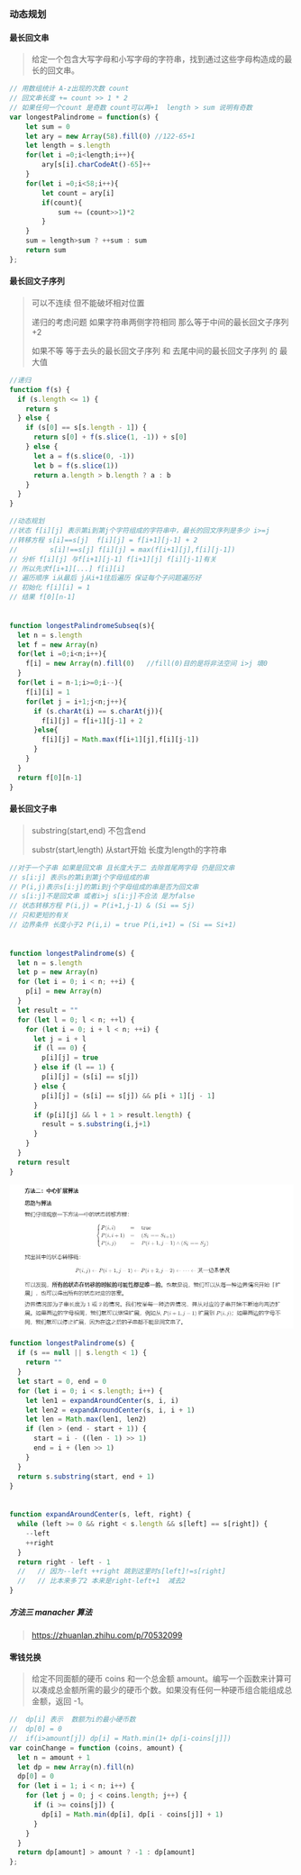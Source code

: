 ###  动态规划

#### 最长回文串

> 给定一个包含大写字母和小写字母的字符串，找到通过这些字母构造成的最长的回文串。

```javascript
// 用数组统计 A-z出现的次数 count
// 回文串长度 += count >> 1 * 2 
// 如果任何一个count 是奇数 count可以再+1  length > sum 说明有奇数
var longestPalindrome = function(s) {
    let sum = 0
    let ary = new Array(58).fill(0) //122-65+1
    let length = s.length
    for(let i =0;i<length;i++){
        ary[s[i].charCodeAt()-65]++
    }
    for(let i =0;i<58;i++){
        let count = ary[i]
        if(count){
            sum += (count>>1)*2
        }
    }
    sum = length>sum ? ++sum : sum
    return sum
};
```

#### 最长回文子序列

> 可以不连续 但不能破坏相对位置
>
> 递归的考虑问题 如果字符串两侧字符相同 那么等于中间的最长回文子序列+2
>
> 如果不等 等于去头的最长回文子序列 和 去尾中间的最长回文子序列 的 最大值

```javascript
//递归
function f(s) {
  if (s.length <= 1) {
    return s
  } else {
    if (s[0] == s[s.length - 1]) {
      return s[0] + f(s.slice(1, -1)) + s[0]
    } else {
      let a = f(s.slice(0, -1))
      let b = f(s.slice(1))
      return a.length > b.length ? a : b
    }
  }
}
```

```javascript
//动态规划
//状态 f[i][j] 表示第i到第j个字符组成的字符串中，最长的回文序列是多少 i>=j
//转移方程 s[i]==s[j]  f[i][j] = f[i+1][j-1] + 2
//        s[i]!==s[j] f[i][j] = max(f[i+1][j],f[i][j-1])
// 分析 f[i][j] 与f[i+1][j-1] f[i+1][j] f[i][j-1]有关
// 所以先求f[i+1][...] f[i][i]
// 遍历顺序 i从最后 j从i+1往后遍历 保证每个子问题遍历好
// 初始化 f[i][i] = 1
// 结果 f[0][n-1]


function longestPalindromeSubseq(s){
  let n = s.length
  let f = new Array(n)
  for(let i =0;i<n;i++){
    f[i] = new Array(n).fill(0)   //fill(0)目的是将非法空间 i>j 填0
  }
  for(let i = n-1;i>=0;i--){
    f[i][i] = 1
    for(let j = i+1;j<n;j++){
      if (s.charAt(i) == s.charAt(j)){
        f[i][j] = f[i+1][j-1] + 2
      }else{
        f[i][j] = Math.max(f[i+1][j],f[i][j-1])
      }
    }
  }
  return f[0][n-1]
}
```

#### 最长回文子串

> substring(start,end) 不包含end
>
> substr(start,length) 从start开始 长度为length的字符串

```javascript
//对于一个子串 如果是回文串 且长度大于二 去除首尾两字母 仍是回文串
// s[i:j] 表示s的第i到第j个字母组成的串
// P(i,j)表示s[i:j]的第i到j个字母组成的串是否为回文串
// s[i:j]不是回文串 或者i>j s[i:j]不合法 是为false
// 状态转移方程 P(i,j) = P(i+1,j-1) & (Si == Sj)
// 只和更短的有关
// 边界条件 长度小于2 P(i,i) = true P(i,i+1) = (Si == Si+1)


function longestPalindrome(s) {
  let n = s.length
  let p = new Array(n)
  for (let i = 0; i < n; ++i) {
    p[i] = new Array(n)
  }
  let result = ""
  for (let l = 0; l < n; ++l) {
    for (let i = 0; i + l < n; ++i) {
      let j = i + l
      if (l == 0) {
        p[i][j] = true
      } else if (l == 1) {
        p[i][j] = (s[i] == s[j])
      } else {
        p[i][j] = (s[i] == s[j]) && p[i + 1][j - 1]
      }
      if (p[i][j] && l + 1 > result.length) {
        result = s.substring(i,j+1)
      }
    }
  }
  return result
}
```

![image-20201124221456017](36%20%E5%8A%A8%E6%80%81%E8%A7%84%E5%88%92%E5%92%8C%E5%9B%9E%E6%BA%AF.assets/image-20201124221456017.png)

```javascript
function longestPalindrome(s) {
  if (s == null || s.length < 1) {
    return ""
  }
  let start = 0, end = 0
  for (let i = 0; i < s.length; i++) {
    let len1 = expandAroundCenter(s, i, i)
    let len2 = expandAroundCenter(s, i, i + 1)
    let len = Math.max(len1, len2)
    if (len > (end - start + 1)) {
      start = i - ((len - 1) >> 1)
      end = i + (len >> 1)
    }
  }
  return s.substring(start, end + 1)
}


function expandAroundCenter(s, left, right) {
  while (left >= 0 && right < s.length && s[left] == s[right]) {
    --left
    ++right
  }
  return right - left - 1
  //   // 因为--left ++right 跳到这里时s[left]!=s[right]
  //   // 比本来多了2 本来是right-left+1  减去2
}
```

##### 方法三 manacher 算法

> https://zhuanlan.zhihu.com/p/70532099

#### 零钱兑换

> 给定不同面额的硬币 coins 和一个总金额 amount。编写一个函数来计算可以凑成总金额所需的最少的硬币个数。如果没有任何一种硬币组合能组成总金额，返回 -1。

```javascript
//  dp[i] 表示  数额为i的最小硬币数
//  dp[0] = 0
//  if(i>amount[j]) dp[i] = Math.min(1+ dp[i-coins[j]])
var coinChange = function (coins, amount) {
  let n = amount + 1
  let dp = new Array(n).fill(n)
  dp[0] = 0
  for (let i = 1; i < n; i++) {
    for (let j = 0; j < coins.length; j++) {
      if (i >= coins[j]) {
        dp[i] = Math.min(dp[i], dp[i - coins[j]] + 1)
      }
    }
  }
  return dp[amount] > amount ? -1 : dp[amount]
};
```